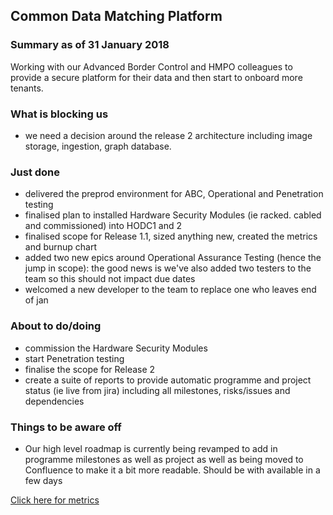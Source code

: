 ## Common Data Matching Platform

### Summary as of 31 January 2018
Working with our Advanced Border Control and HMPO colleagues to provide a secure platform for their data and then start to onboard more tenants.

### What is blocking us
- we need a decision around the release 2 architecture including image storage, ingestion, graph database.

### Just done
- delivered the preprod environment for ABC, Operational and Penetration testing
- finalised plan to installed Hardware Security Modules (ie racked. cabled and commissioned) into HODC1 and 2
- finalised scope for Release 1.1, sized anything new, created the metrics and burnup chart
- added two new epics around Operational Assurance Testing (hence the jump in scope): the good news is we've also added two testers to the team so this should not impact due dates
- welcomed a new developer to the team to replace one who leaves end of jan

### About to do/doing
- commission the Hardware Security Modules
- start Penetration testing
- finalise the scope for Release 2
- create a suite of reports to provide automatic programme and project status (ie live from jira) including all milestones, risks/issues and dependencies

### Things to be aware off
 - Our high level roadmap is currently being revamped to add in programme milestones as well as project as well as being moved to Confluence to make it a bit more readable. Should be with available in a few days

[Click here for metrics](metrics.html)

